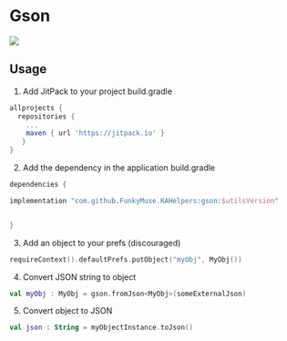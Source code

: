 # Gson
[![](https://jitpack.io/v/FunkyMuse/KAHelpers.svg)](https://jitpack.io/#FunkyMuse/KAHelpers)


## Usage
1. Add JitPack to your project build.gradle

```gradle
allprojects {
  repositories {
    ...
    maven { url 'https://jitpack.io' }
   }
}
```

2. Add the dependency in the application build.gradle

```gradle
dependencies {

implementation "com.github.FunkyMuse.KAHelpers:gson:$utilsVersion"


}
```

3. Add an object to your prefs (discouraged)
```kotlin
requireContext().defaultPrefs.putObject("myObj", MyObj())
```

4. Convert JSON string to object
```kotlin
val myObj : MyObj = gson.fromJson<MyObj>(someExternalJson)
```

5. Convert object to JSON
```kotlin
val json : String = myObjectInstance.toJson()
```
